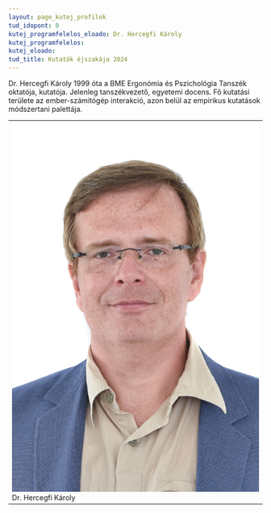 ```yaml
---
layout: page_kutej_profilok
tud_idopont: 0
kutej_programfelelos_eloado: Dr. Hercegfi Károly
kutej_programfelelos: 
kutej_eloado:
tud_title: Kutatók éjszakája 2024
---
```



Dr. Hercegfi Károly 1999 óta a BME Ergonómia és Pszichológia Tanszék oktatója, kutatója. Jelenleg tanszékvezető, egyetemi docens. Fő kutatási területe az ember-számítógép interakció, azon belül az empirikus kutatások módszertani palettája.

 <table class="picture">
<tr>
<td>

<div class="gallery">
    <img src="images/hercegfi_karoly.jpg" max-width="250" max-height="200">
  <div class="desc">Dr. Hercegfi Károly</div>
</div>

</td>
</tr>
</table>
